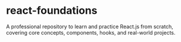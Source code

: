 # react-foundations
A professional repository to learn and practice React.js from scratch, covering core concepts, components, hooks, and real-world projects.
